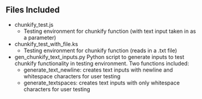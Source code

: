 **Files Included**
------------------

* chunkify_test.js
   * Testing environment for chunkify function (with text input taken in as a parameter)
* chunkify_test_with_file.ks
  * Testing environment for chunkify function (reads in a .txt file)
* gen_chunkify_text_inputs.py
    Python script to generate inputs to test chunkify functionality in testing environment. Two functions included:
    * generate_text_newline: creates text inputs with newline and whitespace characters for user testing
    * generate_textspaces: creates text inputs with only whitespace characters for user testing
